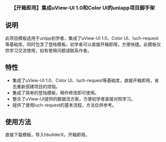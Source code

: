 
<h3 align="center">【开箱即用】集成uView-UI 1.0和Color UI的uniapp项目脚手架</h3>


## 说明

此项目模板适用于unipp初学者，集成了uView-UI 1.0、Color UI、luch-request等基础库，同时包含了登陆模板，初学者可以直接开箱即用，方便快捷。此模板仅供学习交流使用，如有使用问题请联系作者。


## 特性

- 集成了uView-UI 1.0、Color UI、luch-request等基础库，直接开箱即用，省去重新搭建项目的烦恼。
- 集成了简单的登陆模板，稍作修改即可使用。
- 整合了uView-UI提供的数据流方案，方便初学者直接对照学习。
- 提供了使用luch-request的基本流程，方法仅供参考。

## 使用方法
直接下载模板，导入hbuliderX，开箱即用。
